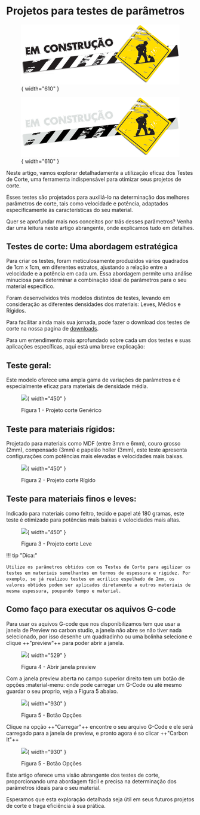# Projetos para testes de parâmetros

<figure markdown="span">
  
  ![](../images/construcao-light.png#only-light){ width="610" }
  <figcaption></figcaption>

  ![](../images/construcao-dark.png#only-dark){ width="610" }
  <figcaption></figcaption>
  
</figure>

Neste artigo, vamos explorar detalhadamente a utilização eficaz dos Testes de Corte, uma ferramenta indispensável para otimizar seus projetos de corte.

Esses testes são projetados para auxiliá-lo na determinação dos melhores parâmetros de corte, tais como velocidade e potência, adaptados especificamente às características do seu material.

Quer se aprofundar mais nos conceitos por trás desses parâmetros? Venha dar uma leitura neste artigo abrangente, onde explicamos tudo em detalhes.

## Testes de corte: Uma abordagem estratégica

Para criar os testes, foram meticulosamente produzidos vários quadrados de 1cm x 1cm, em diferentes estratos, ajustando a relação entre a velocidade e a potência em cada um. Essa abordagem permite uma análise minuciosa para determinar a combinação ideal de parâmetros para o seu material específico.

Foram desenvolvidos três modelos distintos de testes, levando em consideração as diferentes densidades dos materiais: Leves, Médios e Rígidos.

Para facilitar ainda mais sua jornada, pode fazer o download dos testes de corte na nossa pagina de [downloads].

[downloads]: https://gadgetpluskdb.github.io/Carbon-FAQS/transferencias/#arquivos-para-testes-de-corte

Para um entendimento mais aprofundado sobre cada um dos testes e suas aplicações específicas, aqui está uma breve explicação:

## Teste geral:

Este modelo oferece uma ampla gama de variações de parâmetros e é especialmente eficaz para materiais de densidade média.

<figure markdown="span">

  ![](../images/image-placeholder.png){ width="450" }
  <figcaption>Figura 1 - Projeto corte Genérico</figcaption>

</figure>

## Teste para materiais rígidos:

Projetado para materiais como MDF (entre 3mm e 6mm), couro grosso (2mm), compensado (3mm) e papelão holler (3mm), este teste apresenta configurações com potências mais elevadas e velocidades mais baixas.

<figure markdown="span">

  ![](../images/image-placeholder.png){ width="450" }
  <figcaption>Figura 2 - Projeto corte Rígido</figcaption>

</figure>


## Teste para materiais finos e leves:

Indicado para materiais como feltro, tecido e papel até 180 gramas, este teste é otimizado para potências mais baixas e velocidades mais altas.

<figure markdown="span">

  ![](../images/image-placeholder.png){ width="450" }
  <figcaption>Figura 3 - Projeto corte Leve</figcaption>

</figure>

!!! tip "Dica:"
  
    Utilize os parâmetros obtidos com os Testes de Corte para agilizar os testes em materiais semelhantes em termos de espessura e rigidez. Por exemplo, se já realizou testes em acrílico espelhado de 2mm, os valores obtidos podem ser aplicados diretamente a outros materiais de mesma espessura, poupando tempo e material.


## Como faço para executar os aquivos G-code

Para usar os aquivos G-code que nos disponibilizamos tem que usar a janela de Preview no carbon studio, a janela não abre se não tiver nada selecionado, por isso desenhe um quadradinho ou uma bolinha selecione e clique ++"preview"++ para poder abrir a janela.

<figure markdown="span">

  ![](../images/abrir-gcode-01.png){ width="529" }
  <figcaption>Figura 4 - Abrir janela preview</figcaption>

</figure>

Com a janela preview aberta no campo superior direito tem um botão de opções :material-menu: onde pode carregar um G-Code ou até mesmo guardar o seu proprio, veja a Figura 5 abaixo.

<figure markdown="span">

  ![](../images/abrir-gcode-02.png){ width="930" }
  <figcaption>Figura 5 - Botão Opções</figcaption>

</figure>

Clique na opção ++"Carregar"++ encontre o seu arquivo G-Code e ele será carregado para a janela de preview, e pronto agora é so clicar ++"Carbon It"++

<figure markdown="span">

  ![](../images/abrir-gcode-03.png){ width="930" }
  <figcaption>Figura 5 - Botão Opções</figcaption>

</figure>

Este artigo oferece uma visão abrangente dos testes de corte, proporcionando uma abordagem fácil e precisa na determinação dos parâmetros ideais para o seu material.

Esperamos que esta exploração detalhada seja útil em seus futuros projetos de corte e traga eficiência à sua prática.